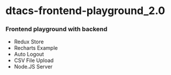 # dtacs-frontend-playground_2.0
### Frontend playground with backend
* Redux Store
* Recharts Example
* Auto Logout
* CSV File Upload
* Node.JS Server 
